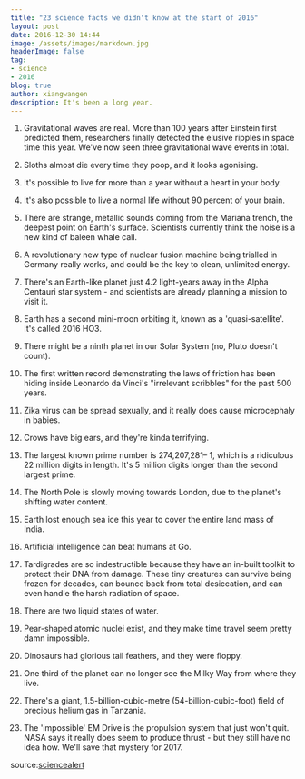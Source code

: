 ```yaml
---
title: "23 science facts we didn't know at the start of 2016"
layout: post
date: 2016-12-30 14:44
image: /assets/images/markdown.jpg
headerImage: false
tag:
- science
- 2016
blog: true
author: xiangwangen
description: It's been a long year.
---
```


1. Gravitational waves are real. More than 100 years after Einstein first predicted them, researchers finally detected the elusive ripples in space time this year. We've now seen three gravitational wave events in total.

2. Sloths almost die every time they poop, and it looks agonising.

3. It's possible to live for more than a year without a heart in your body. 

4. It's also possible to live a normal life without 90 percent of your brain.

5. There are strange, metallic sounds coming from the Mariana trench, the deepest point on Earth's surface. Scientists currently think the noise is a new kind of baleen whale call.

6. A revolutionary new type of nuclear fusion machine being trialled in Germany really works, and could be the key to clean, unlimited energy. 

7. There's an Earth-like planet just 4.2 light-years away in the Alpha Centauri star system - and scientists are already planning a mission to visit it.

8. Earth has a second mini-moon orbiting it, known as a 'quasi-satellite'. It's called 2016 HO3.

9. There might be a ninth planet in our Solar System (no, Pluto doesn't count).

10. The first written record demonstrating the laws of friction has been hiding inside Leonardo da Vinci's "irrelevant scribbles" for the past 500 years.

11. Zika virus can be spread sexually, and it really does cause microcephaly in babies.

12. Crows have big ears, and they're kinda terrifying.

13. The largest known prime number is 274,207,281– 1, which is a ridiculous 22 million digits in length. It's 5 million digits longer than the second largest prime.

14. The North Pole is slowly moving towards London, due to the planet's shifting water content.

15. Earth lost enough sea ice this year to cover the entire land mass of India.

16. Artificial intelligence can beat humans at Go.

17. Tardigrades are so indestructible because they have an in-built toolkit to protect their DNA from damage. These tiny creatures can survive being frozen for decades, can bounce back from total desiccation, and can even handle the harsh radiation of space.

18. There are two liquid states of water.

19. Pear-shaped atomic nuclei exist, and they make time travel seem pretty damn impossible. 

20. Dinosaurs had glorious tail feathers, and they were floppy. 

21. One third of the planet can no longer see the Milky Way from where they live.

22. There's a giant, 1.5-billion-cubic-metre (54-billion-cubic-foot) field of precious helium gas in Tanzania.

23. The 'impossible' EM Drive is the propulsion system that just won't quit. NASA says it really does seem to produce thrust - but they still have no idea how. We'll save that mystery for 2017.

source:[sciencealert](http://www.sciencealert.com/23-science-facts-we-didn-t-know-at-the-start-of-2016)